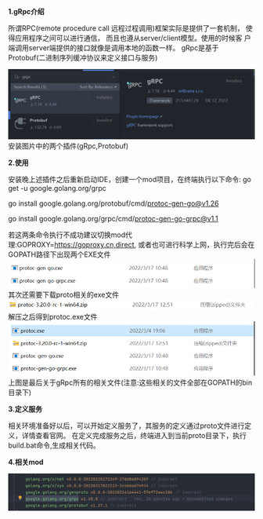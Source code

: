 **1.gRpc介绍**

所谓RPC(remote procedure call 远程过程调用)框架实际是提供了一套机制，
使得应用程序之间可以进行通信， 而且也遵从server/client模型。使用的时候客
户端调用server端提供的接口就像是调用本地的函数一样。
gRpc是基于Protobuf(二进制序列缓冲协议来定义接口与服务)



![img.png](img.png)
安装图片中的两个插件(gRpc,Protobuf)

**2.使用**

安装晚上述插件之后重新启动IDE，创建一个mod项目，在终端执行以下命令:
go get -u google.golang.org/grpc

go install google.golang.org/protobuf/cmd/protoc-gen-go@v1.26

go install google.golang.org/grpc/cmd/protoc-gen-go-grpc@v1.1

若这两条命令执行不成功建议切换mod代理:GOPROXY=https://goproxy.cn,direct,
或者也可进行科学上网，执行完后会在GOPATH路径下出现两个EXE文件
![img_1.png](img_1.png)
其次还需要下载proto相关的exe文件
![img_2.png](img_2.png)
解压之后得到protoc.exe文件
![img_3.png](img_3.png)
上图是最后关于gRpc所有的相关文件(注意:这些相关的文件全部在GOPATH的bin目录下)

**3.定义服务**

相关环境准备好以后，可以开始定义服务了，其服务的定义通过proto文件进行定义，详情查看官网。
在定义完成服务之后，终端进入到当前proto目录下，执行build.bat命令,生成相关代码。

**4.相关mod**

![img_4.png](img_4.png)